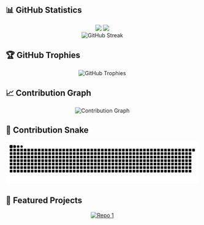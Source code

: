
<!-- <div align="center">
  
[![Typing SVG](https://readme-typing-svg.herokuapp.com?font=Fira+Code&pause=1000&color=2E9EF7&center=true&vCenter=true&width=435&lines=Full+Stack+Developer;Open+Source+Enthusiast;Always+learning+new+things)](https://git.io/typing-svg)

![Profile Views](https://komarev.com/ghpvc/?username=endo-ava&color=blueviolet&style=flat-square)
[![GitHub followers](https://img.shields.io/github/followers/YOUR_USERNAME?label=Followers&style=social)](https://github.com/endo-ava)

</div> -->

<!--
**endo-ava/endo-ava** is a ✨ _special_ ✨ repository because its `README.md` (this file) appears on your GitHub profile.

Here are some ideas to get you started:

- 🔭 I’m currently working on ...
- 🌱 I’m currently learning ...
- 👯 I’m looking to collaborate on ...
- 🤔 I’m looking for help with ...
- 💬 Ask me about ...
- 📫 How to reach me: ...
- 😄 Pronouns: ...
- ⚡ Fun fact: ...
-->


## 📊 GitHub Statistics

<div align="center">
  <img height="180em" src="https://github-readme-stats.vercel.app/api?username=endo-ava&show_icons=true&theme=tokyonight&include_all_commits=true&count_private=true"/>
  <img height="180em" src="https://github-readme-stats.vercel.app/api/top-langs/?username=endo-ava&layout=compact&langs_count=8&theme=tokyonight"/>
</div>

<div align="center">
  <img src="https://github-readme-streak-stats.herokuapp.com/?user=endo-ava&theme=tokyonight" alt="GitHub Streak"/>
</div>

## 🏆 GitHub Trophies

<div align="center">
  <img src="https://github-profile-trophy.vercel.app/?username=endo-ava&theme=darkhub&no-frame=true&row=1&column=7" alt="GitHub Trophies"/>
</div>

## 📈 Contribution Graph

<div align="center">
  <img src="https://github-readme-activity-graph.vercel.app/graph?username=endo-ava&theme=tokyo-night&hide_border=true" alt="Contribution Graph"/>
</div>

## 🐍 Contribution Snake

<div align="center">
  <img src="https://raw.githubusercontent.com/endo-ava/endo-ava/output/github-contribution-grid-snake.svg" alt="Snake animation" />
</div>


## 💼 Featured Projects

<div align="center">

[![Repo 1](https://github-readme-stats.vercel.app/api/pin/?username=endo-ava&repo=music-theory-app&theme=tokyonight)](https://github.com/music-theory-app)

